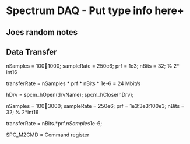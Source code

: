 # Spectrum DAQ - Put type info here+

## Joes random notes

## Data Transfer  
nSamples = 100:100:1000;
sampleRate = 250e6;
prf = 1e3;
nBits = 32; % 2*  int16

 transferRate = nSamples * prf * nBits * 1e-6
 = 24 Mbit/s


 hDrv = spcm_hOpen(drvName);
 spcm_hClose(hDrv);

 nSamples = 100:100:3000;
 sampleRate = 250e6;
 prf = 1e3:3e3:100e3;
 nBits = 32; % 2*int16

  transferRate = nBits.*prf.*nSamples*1e-6;


SPC_M2CMD = Command register
